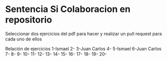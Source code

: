 # Sentencia Si Colaboracion en repositorio

Seleccionar dos ejercicios del pdf para hacer y realizar un pull request para cada uno de ellos


Relación de ejercicios
1-Ismael 
2-
3-Juan Carlos
4-
5-Ismael
6-Juan Carlos
7-
8-
9-
10-
11-
12-
13-
14-
15-
16-
17-
18-
19-
20-


